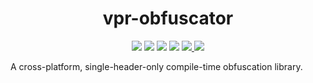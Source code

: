 <h1 align="center">vpr-obfuscator</h1>
<p align="center">
  <img src="https://img.shields.io/badge/Version-1%2E0%2E0-44CC11"/>
  <img src="https://img.shields.io/badge/GCC-supported-44CC11"/>
  <img src="https://img.shields.io/badge/Clang-supported-44CC11"/>
  <img src="https://img.shields.io/badge/MinGW-supported-44CC11"/>
  <a href="https://mit-license.org/">
    <img src="https://img.shields.io/badge/License-MIT-44CC11"/>
  </a>
  <a href="https://github.com/0xvpr/vpr-obfuscator/actions/workflows/ci.yml">
    <img src="https://github.com/0xvpr/vpr-obfuscator/actions/workflows/ci.yml/badge.svg?branch=main">
  </a>
</p>

A cross-platform, single-header-only compile-time obfuscation library.
